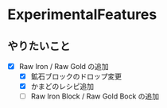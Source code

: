 # ExperimentalFeatures
## やりたいこと
- [x] Raw Iron / Raw Gold の追加
  - [x] 鉱石ブロックのドロップ変更
  - [x] かまどのレシピ追加
  - [ ] Raw Iron Block / Raw Gold Bock の追加